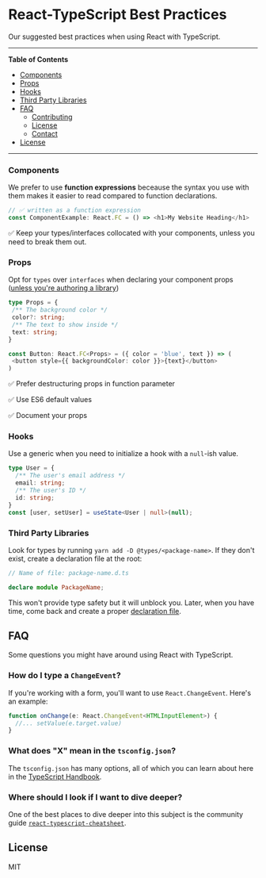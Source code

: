 # React-TypeScript Best Practices

Our suggested best practices when using React with TypeScript.

---

**Table of Contents**
* [Components](#components)
* [Props](#props)
* [Hooks](#hooks)
* [Third Party Libraries](third-party-libraries)
* [FAQ](#faq)
  * [Contributing](#contributing)
  * [License](#license)
  * [Contact](#contact)
* [License](#license)

---

### Components

We prefer to use **function expressions** beceause the syntax you use with them makes it easier to read compared to function declarations. 

```typescript
// ✅ written as a function expression
const ComponentExample: React.FC = () => <h1>My Website Heading</h1>
```

✅ Keep your types/interfaces collocated with your components, unless you need to break them out.

### Props

Opt for `types` over `interfaces` when declaring your component props ([unless you're authoring a library](https://github.com/typescript-cheatsheets/react-typescript-cheatsheet#types-or-interfaces))

```typescript
type Props = {
 /** The background color */
 color?: string;
 /** The text to show inside */
 text: string;
}

const Button: React.FC<Props> = ({ color = 'blue', text }) => (
 <button style={{ backgroundColor: color }}>{text}</button>
)
```

✅ Prefer destructuring props in function parameter

✅ Use ES6 default values

✅ Document your props 


### Hooks

Use a generic when you need to initialize a hook with a `null`-ish value. 

```typescript
type User = {
  /** The user's email address */
  email: string;
  /** The user's ID */
  id: string;
}
const [user, setUser] = useState<User | null>(null);
```

### Third Party Libraries

Look for types by running `yarn add -D @types/<package-name>`. If they don't exist, create a declaration file at the root:
```typescript
// Name of file: package-name.d.ts

declare module PackageName;
```

This won't provide type safety but it will unblock you. Later, when you have time, come back and create a proper [declaration file](https://www.typescriptlang.org/docs/handbook/declaration-files/introduction.html). 


## FAQ

Some questions you might have around using React with TypeScript. 

### How do I type a `ChangeEvent`?

If you're working with a form, you'll want to use `React.ChangeEvent`. Here's an example:
```typescript
function onChange(e: React.ChangeEvent<HTMLInputElement>) {
  //... setValue(e.target.value)
}
```

### What does "X" mean in the `tsconfig.json`?

The `tsconfig.json` has many options, all of which you can learn about here in the [TypeScript Handbook](https://www.typescriptlang.org/docs/handbook/compiler-options.html).

### Where should I look if I want to dive deeper?

One of the best places to dive deeper into this subject is the community guide [`react-typescript-cheatsheet`](https://github.com/typescript-cheatsheets/react-typescript-cheatsheet).


## License

MIT
